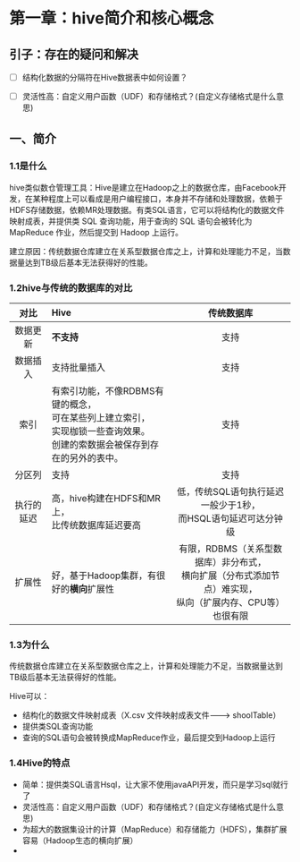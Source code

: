 # 第一章：hive简介和核心概念



## 引子：存在的疑问和解决

- [ ] 结构化数据的分隔符在Hive数据表中如何设置？
- [ ] 灵活性高：自定义用户函数（UDF）和存储格式？(自定义存储格式是什么意思)









## 一、简介

### 1.1是什么

hive类似数仓管理工具：Hive是建立在Hadoop之上的数据仓库，由Facebook开发，在某种程度上可以看成是用户编程接口，本身并不存储和处理数据，依赖于HDFS存储数据，依赖MR处理数据。有类SQL语言，它可以将结构化的数据文件映射成表，并提供类 SQL 查询功能，用于查询的 SQL 语句会被转化为 MapReduce 作业，然后提交到 Hadoop 上运行。

建立原因：传统数据仓库建立在关系型数据仓库之上，计算和处理能力不足，当数据量达到TB级后基本无法获得好的性能。





### 1.2hive与传统的数据库的对比

|    对比    | Hive                                                         |                          传统数据库                          |
| :--------: | :----------------------------------------------------------- | :----------------------------------------------------------: |
|  数据更新  | **不支持**                                                   |                             支持                             |
|  数据插入  | 支持批量插入                                                 |                             支持                             |
|    索引    | 有索引功能，不像RDBMS有键的概念，<br />可在某些列上建立索引，<br />实现枷锁一些查询效果。<br />创建的索数据会被保存到存在的另外的表中。 |                             支持                             |
|   分区列   | 支持                                                         |                             支持                             |
| 执行的延迟 | 高，hive构建在HDFS和MR上，<br />比传统数据库延迟要高         | 低，传统SQL语句执行延迟一般少于1秒，<br />而HSQL语句延迟可达分钟级 |
|   扩展性   | 好，基于Hadoop集群，有很好的**横向**扩展性                   | 有限，RDBMS（关系型数据库）非分布式，<br />横向扩展（分布式添加节点）难实现，<br />纵向（扩展内存、CPU等）也很有限 |

[RDBMS：Relational Database Management System]: https://zhuanlan.zhihu.com/p/61627651	"关系型数据库"



### 1.3为什么

传统数据仓库建立在关系型数据仓库之上，计算和处理能力不足，当数据量达到TB级后基本无法获得好的性能。

Hive可以：

- 结构化的数据文件映射成表（X.csv 文件映射成表文件---> shoolTable）
- 提供类SQL查询功能
- 查询的SQL语句会被转换成MapReduce作业，最后提交到Hadoop上运行

### 1.4Hive的特点

- 简单：提供类SQL语言Hsql，让大家不使用javaAPI开发，而只是学习sql就行了
- 灵活性高：自定义用户函数（UDF）和存储格式？(自定义存储格式是什么意思)
- 为超大的数据集设计的计算（MapReduce）和存储能力（HDFS），集群扩展容易（Hadoop生态的横向扩展）
- 
